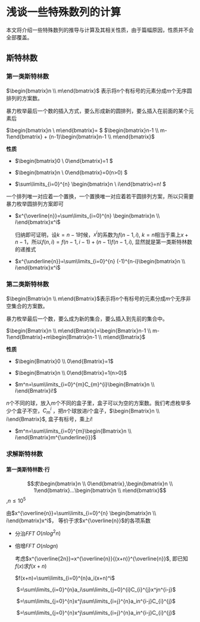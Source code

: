 # 浅谈一些特殊数列的计算

本文将介绍一些特殊数列的推导与计算及其相关性质，由于篇幅原因，性质并不会全部覆盖。

## 斯特林数

### 第一类斯特林数

$\begin{bmatrix}n \\ m\end{bmatrix}$ 表示将$n$个有标号的元素分成$m$个无序圆排列的方案数。

暴力枚举最后一个数的插入方式，要么形成新的圆排列，要么插入在前面的某个元素后

$\begin{bmatrix}n \\ m\end{bmatrix}= $ $\begin{bmatrix}n-1 \\ m-1\end{bmatrix} + (n-1)\begin{bmatrix}n-1 \\ m\end{bmatrix}$



**性质**

+ $\begin{bmatrix}0 \\ 0\end{bmatrix}=1 $

+ $\begin{bmatrix}n \\ 0\end{bmatrix}=0(n>0) $

+ $\sum\limits_{i=0}^{n} \begin{bmatrix}n \\ i\end{bmatrix}=n! $

一个排列唯一对应着一个置换，一个置换唯一对应着若干圆排列方案，所以只需要暴力枚举圆排列方案即可

+ $x^{\overline{n}}=\sum\limits_{i=0}^{n} \begin{bmatrix}n \\ i\end{bmatrix}x^i$

  归纳即可证明，设$k=n-1$时候，$x^i$的系数为$f(n-1,i)$, $k=n$相当于乘上$x+n-1$，所以$f(n,i)=f(n-1,i-1)+(n-1)f(n-1,i)$, 显然就是第一类斯特林数的递推式

+ $x^{\underline{n}}=\sum\limits_{i=0}^{n} (-1)^{n-i}\begin{bmatrix}n \\ i\end{bmatrix}x^i$



### 第二类斯特林数

$\begin{Bmatrix}n \\ m\end{Bmatrix}$表示将$n$个有标号的元素分成$m$个无序非空集合的方案数。

暴力枚举最后一个数，要么成为新的集合，要么插入到先前的集合中。

$\begin{Bmatrix}n \\ m\end{Bmatrix}=\begin{Bmatrix}n-1 \\ m-1\end{Bmatrix}+m\begin{Bmatrix}n-1 \\ m\end{Bmatrix}$



**性质**

+ $\begin{Bmatrix}0 \\ 0\end{Bmatrix}=1$

+ $\begin{Bmatrix}n \\ 0\end{Bmatrix}=1(n>0)$

+ $m^n=\sum\limits_{i=0}^{m}C_{m}^{i}\begin{Bmatrix}n \\ i\end{Bmatrix}i!$

$n$个不同的球，放入$m$个不同的盒子里，盒子可以为空的方案数。我们考虑枚举多少个盒子不空，$C_{m}^{i}$ ，把$n$个球放进$i$个盒子，$\begin{Bmatrix}n \\ i\end{Bmatrix}$, 盒子有标号，乘上$i!$

+ $m^n=\sum\limits_{i=0}^{m}\begin{Bmatrix}n \\ i\end{Bmatrix}m^{\underline{i}}$



### 求解斯特林数

#### 第一类斯特林数·行

$$求\begin{bmatrix}n \\ 0\end{bmatrix},\begin{bmatrix}n \\ 1\end{bmatrix}...\begin{bmatrix}n \\ n\end{bmatrix}$$,$n\leq10^5$

由$x^{\overline{n}}=\sum\limits_{i=0}^{n} \begin{bmatrix}n \\ i\end{bmatrix}x^i$， 等价于求$x^{\overline{n}}$的各项系数

+ 分治$FFT$  $O(nlog^2n)$

+ 倍增$FFT$ $O(nlogn)$

  考虑$x^{\overline{2n}}=x^{\overline{n}}{(x+n)}^{\overline{n}}$, 即已知$f(x)$求$f(x+n)$

  $f(x+n)=\sum\limits_{i=0}^{n}a_i(x+n)^i$

  ​                  $=\sum\limits_{i=0}^{n}a_i\sum\limits_{j=0}^{i}C_{i}^{j}x^jn^{i-j}$

  ​			     $=\sum\limits_{j=0}^{n}x^j\sum\limits_{i=j}^{n}a_in^{i-j}C_{i}^{j}$

  ​				$=\sum\limits_{j=0}^{n}x^j\sum\limits_{i=j}^{n}a_in^{i-j}C_{i}^{j}$

  ​	

